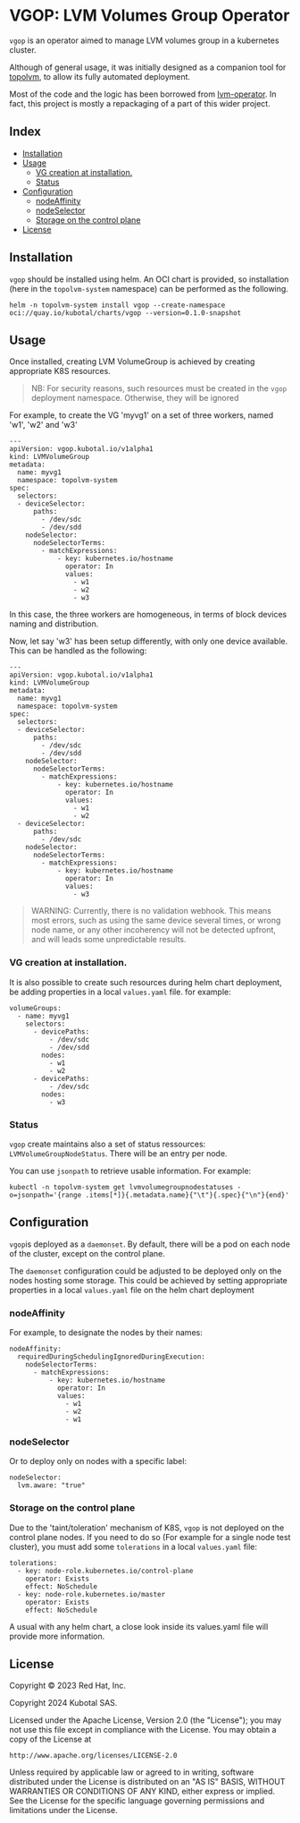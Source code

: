 # VGOP: LVM Volumes Group Operator

`vgop` is an operator aimed to manage LVM volumes group in a kubernetes cluster.

Although of general usage, it was initially designed as a companion tool for 
[topolvm](https://github.com/topolvm/topolvm), to allow its fully automated deployment.

Most of the code and the logic has been borrowed from [lvm-operator](https://github.com/openshift/lvm-operator). 
In fact, this project is mostly a repackaging of a part of this wider project. 


<!-- START doctoc generated TOC please keep comment here to allow auto update -->
<!-- DON'T EDIT THIS SECTION, INSTEAD RE-RUN doctoc TO UPDATE -->
## Index

- [Installation](#installation)
- [Usage](#usage)
  - [VG creation at installation.](#vg-creation-at-installation)
  - [Status](#status)
- [Configuration](#configuration)
  - [nodeAffinity](#nodeaffinity)
  - [nodeSelector](#nodeselector)
  - [Storage on the control plane](#storage-on-the-control-plane)
- [License](#license)

<!-- END doctoc generated TOC please keep comment here to allow auto update -->

## Installation

`vgop` should be installed using helm. An OCI chart is provided, so installation (here in the `topolvm-system` namespace) 
can be performed as the following.

```
helm -n topolvm-system install vgop --create-namespace oci://quay.io/kubotal/charts/vgop --version=0.1.0-snapshot
```

## Usage

Once installed, creating LVM VolumeGroup is achieved by creating appropriate K8S resources. 

> NB: For security reasons, such resources must be created in the `vgop` deployment namespace. Otherwise, they will be ignored

For example, to create the VG 'myvg1' on a set of three workers, named 'w1', 'w2' and 'w3'

```
---
apiVersion: vgop.kubotal.io/v1alpha1
kind: LVMVolumeGroup
metadata:
  name: myvg1
  namespace: topolvm-system
spec:
  selectors:
  - deviceSelector:
      paths:
        - /dev/sdc
        - /dev/sdd
    nodeSelector:
      nodeSelectorTerms:
        - matchExpressions:
            - key: kubernetes.io/hostname
              operator: In
              values:
                - w1
                - w2
                - w3
```

In this case, the three workers are homogeneous, in terms of block devices naming and distribution.

Now, let say 'w3' has been setup differently, with only one device available. This can be handled as the following:

```
---
apiVersion: vgop.kubotal.io/v1alpha1
kind: LVMVolumeGroup
metadata:
  name: myvg1
  namespace: topolvm-system
spec:
  selectors:
  - deviceSelector:
      paths:
        - /dev/sdc
        - /dev/sdd
    nodeSelector:
      nodeSelectorTerms:
        - matchExpressions:
            - key: kubernetes.io/hostname
              operator: In
              values:
                - w1
                - w2
  - deviceSelector:
      paths:
        - /dev/sdc
    nodeSelector:
      nodeSelectorTerms:
        - matchExpressions:
            - key: kubernetes.io/hostname
              operator: In
              values:
                - w3
```

> WARNING: Currently, there is no validation webhook. This means most errors, such as using the same device several 
times, or wrong node name, or any other incoherency will not be detected upfront, and will leads some unpredictable results. 

### VG creation at installation.

It is also possible to create such resources during helm chart deployment, be adding properties in a local 
`values.yaml` file. for example:

```
volumeGroups: 
  - name: myvg1
    selectors:
      - devicePaths:
          - /dev/sdc
          - /dev/sdd
        nodes:
          - w1
          - w2
      - devicePaths:
          - /dev/sdc
        nodes:
          - w3
```

### Status

`vgop` create maintains also a set of status ressources: `LVMVolumeGroupNodeStatus`. There will be an entry per node.

You can use `jsonpath` to retrieve usable information. For example:

```
kubectl -n topolvm-system get lvmvolumegroupnodestatuses -o=jsonpath='{range .items[*]}{.metadata.name}{"\t"}{.spec}{"\n"}{end}'
```

## Configuration

`vgop`is deployed as a `daemonset`. By default, there will be a pod on each node of the cluster, except on the control plane.

The `daemonset` configuration could be adjusted to be deployed only on the nodes hosting some storage. This could be achieved 
by setting appropriate properties in a local `values.yaml` file on the helm chart deployment

### nodeAffinity

For example, to designate the nodes by their names:  

```
nodeAffinity:
  requiredDuringSchedulingIgnoredDuringExecution:
    nodeSelectorTerms:
      - matchExpressions:
          - key: kubernetes.io/hostname
            operator: In
            values:
              - w1
              - w2
              - w1

```

### nodeSelector

Or to deploy only on nodes with a specific label:

```
nodeSelector:
  lvm.aware: "true"
```

### Storage on the control plane

Due to the 'taint/toleration' mechanism of K8S, `vgop` is not deployed on the control plane nodes. If you need to do so 
(For example for a single node test cluster), you must add some `tolerations` in a local `values.yaml` file:

```
tolerations:
  - key: node-role.kubernetes.io/control-plane
    operator: Exists
    effect: NoSchedule
  - key: node-role.kubernetes.io/master
    operator: Exists
    effect: NoSchedule
```

A usual with any helm chart, a close look inside its values.yaml file will provide more information.

## License

Copyright © 2023 Red Hat, Inc.

Copyright 2024 Kubotal SAS.

Licensed under the Apache License, Version 2.0 (the "License");
you may not use this file except in compliance with the License.
You may obtain a copy of the License at

    http://www.apache.org/licenses/LICENSE-2.0

Unless required by applicable law or agreed to in writing, software
distributed under the License is distributed on an "AS IS" BASIS,
WITHOUT WARRANTIES OR CONDITIONS OF ANY KIND, either express or implied.
See the License for the specific language governing permissions and
limitations under the License.

